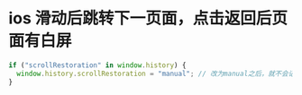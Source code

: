 # ios 滑动后跳转下一页面，点击返回后页面有白屏

```js
if ("scrollRestoration" in window.history) {
  window.history.scrollRestoration = "manual"; // 改为manual之后，就不会记录滚动位置
}
```
